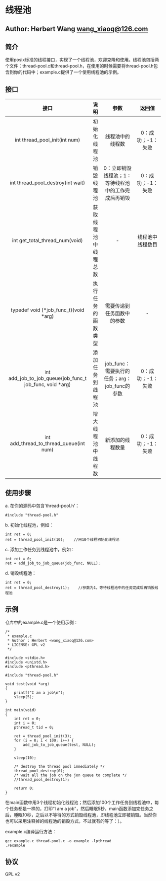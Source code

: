 # 线程池

Author: Herbert Wang <wang_xiaoq@126.com>
---

## 简介

使用posix标准的线程接口，实现了一个线程池，欢迎克隆和使用。线程池包括两个文件：thread-pool.c和thread-pool.h，在使用的时候需要将thread-pool.h包含到你的代码中；example.c提供了一个使用线程池的示例。

## 接口

接口 | 说明 | 参数 | 返回值
:-:|:-:| :-: |:-:
int thread_pool_init(int num) | 初始化线程池 | 线程池中的线程数 | 0：成功；-1：失败
int thread_pool_destroy(int wait) | 销毁线程池 | 0：立即销毁线程池；1：等待线程池中的工作完成后再销毁 | 0：成功；-1：失败
int get_total_thread_num(void) | 获取线程池中线程总数 | - | 线程池中线程数目
typedef void (*job_func_t)(void *arg) | 执行任务的函数类型 | 需要传递到任务函数中的参数 | -
int add_job_to_job_queue(job_func_t job_func, void *arg) | 添加任务到线程池 | job_func：需要执行的任务；arg：job_func的参数 | 0：成功；-1：失败
int add_thread_to_thread_queue(int num) | 增大线程池中线程数 | 新添加的线程数量 | 0：成功；-1：失败

## 使用步骤

a. 在你的源码中包含'thread-pool.h'：

```
#include "thread-pool.h"
```

b. 初始化线程池，例如：

```
int ret = 0;
ret = thread_pool_init(10);    //用10个线程初始化线程池
```

c. 添加工作任务到线程池中，例如：

```
int ret = 0;
ret = add_job_to_job_queue(job_func, NULL);
```

d. 销毁线程池：

```
int ret = 0;
ret = thread_pool_destroy(1);    //参数为1，等待线程池中的任务完成后再销毁线程池
```

## 示例

仓库中的example.c是一个使用示例：

```
/*
 * example.c
 * Author : Herbert <wang_xiaoq@126.com>
 * LICENSE: GPL v2
 */

#include <stdio.h>
#include <unistd.h>
#include <pthread.h>

#include "thread-pool.h"

void test(void *arg)
{
    printf("I am a job\n");
    sleep(5);
}

int main(void)
{
    int ret = 0;
    int i = 0;
    pthread_t tid = 0;

    ret = thread_pool_init(3);
    for (i = 0; i < 100; i++) {
        add_job_to_job_queue(test, NULL);
    }

    sleep(10);

    /* destroy the thread pool immediately */
    thread_pool_destroy(0);
    /* wait all the job on the jon queue to complete */
    //thread_pool_destroy(1);

    return 0;
}
```

在main函数中用3个线程初始化线程池；然后添加100个工作任务到线程池中，每个任务都是一样的，打印“I am a job”，然后睡眠5秒。main函数添加完任务之后，睡眠10秒，之后以不等待的方式销毁线程池，即线程池立即被销毁。当然你也可以采用注释掉的线程池的销毁方式，不过就有的等了：）。

example.c编译运行方法：

```
gcc example.c thread-pool.c -o example -lpthread
./example
```

## 协议

GPL v2

